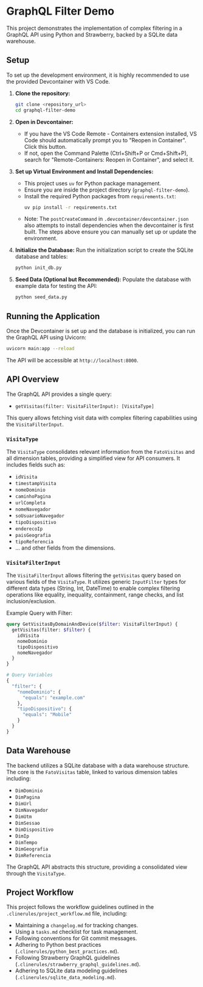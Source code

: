 # GraphQL Filter Demo

This project demonstrates the implementation of complex filtering in a GraphQL API using Python and Strawberry, backed by a SQLite data warehouse.

## Setup

To set up the development environment, it is highly recommended to use the provided Devcontainer with VS Code.

1.  **Clone the repository:**
    ```bash
    git clone <repository_url>
    cd graphql-filter-demo
    ```
2.  **Open in Devcontainer:**
    *   If you have the VS Code Remote - Containers extension installed, VS Code should automatically prompt you to "Reopen in Container". Click this button.
    *   If not, open the Command Palette (Ctrl+Shift+P or Cmd+Shift+P), search for "Remote-Containers: Reopen in Container", and select it.
3.  **Set up Virtual Environment and Install Dependencies:**
    *   This project uses `uv` for Python package management.
    *   Ensure you are inside the project directory (`graphql-filter-demo`).
    *   Install the required Python packages from `requirements.txt`:
        ```bash
        uv pip install -r requirements.txt
        ```
    *   Note: The `postCreateCommand` in `.devcontainer/devcontainer.json` also attempts to install dependencies when the devcontainer is first built. The steps above ensure you can manually set up or update the environment.

4.  **Initialize the Database:** Run the initialization script to create the SQLite database and tables:
    ```bash
    python init_db.py
    ```
5.  **Seed Data (Optional but Recommended):** Populate the database with example data for testing the API:
    ```bash
    python seed_data.py
    ```

## Running the Application

Once the Devcontainer is set up and the database is initialized, you can run the GraphQL API using Uvicorn:

```bash
uvicorn main:app --reload
```

The API will be accessible at `http://localhost:8000`.

## API Overview

The GraphQL API provides a single query:

*   `getVisitas(filter: VisitaFilterInput): [VisitaType]`

This query allows fetching visit data with complex filtering capabilities using the `VisitaFilterInput`.

### `VisitaType`

The `VisitaType` consolidates relevant information from the `FatoVisitas` and all dimension tables, providing a simplified view for API consumers. It includes fields such as:

*   `idVisita`
*   `timestampVisita`
*   `nomeDominio`
*   `caminhoPagina`
*   `urlCompleta`
*   `nomeNavegador`
*   `soUsuarioNavegador`
*   `tipoDispositivo`
*   `enderecoIp`
*   `paisGeografia`
*   `tipoReferencia`
*   ... and other fields from the dimensions.

### `VisitaFilterInput`

The `VisitaFilterInput` allows filtering the `getVisitas` query based on various fields of the `VisitaType`. It utilizes generic `InputFilter` types for different data types (String, Int, DateTime) to enable complex filtering operations like equality, inequality, containment, range checks, and list inclusion/exclusion.

Example Query with Filter:

```graphql
query GetVisitasByDomainAndDevice($filter: VisitaFilterInput) {
  getVisitas(filter: $filter) {
    idVisita
    nomeDominio
    tipoDispositivo
    nomeNavegador
  }
}

# Query Variables
{
  "filter": {
    "nomeDominio": {
      "equals": "example.com"
    },
    "tipoDispositivo": {
      "equals": "Mobile"
    }
  }
}
```

## Data Warehouse

The backend utilizes a SQLite database with a data warehouse structure. The core is the `FatoVisitas` table, linked to various dimension tables including:

*   `DimDominio`
*   `DimPagina`
*   `DimUrl`
*   `DimNavegador`
*   `DimUtm`
*   `DimSessao`
*   `DimDispositivo`
*   `DimIp`
*   `DimTempo`
*   `DimGeografia`
*   `DimReferencia`

The GraphQL API abstracts this structure, providing a consolidated view through the `VisitaType`.

## Project Workflow

This project follows the workflow guidelines outlined in the `.clinerules/project_workflow.md` file, including:

*   Maintaining a `changelog.md` for tracking changes.
*   Using a `tasks.md` checklist for task management.
*   Following conventions for Git commit messages.
*   Adhering to Python best practices (`.clinerules/python_best_practices.md`).
*   Following Strawberry GraphQL guidelines (`.clinerules/strawberry_graphql_guidelines.md`).
*   Adhering to SQLite data modeling guidelines (`.clinerules/sqlite_data_modeling.md`).
